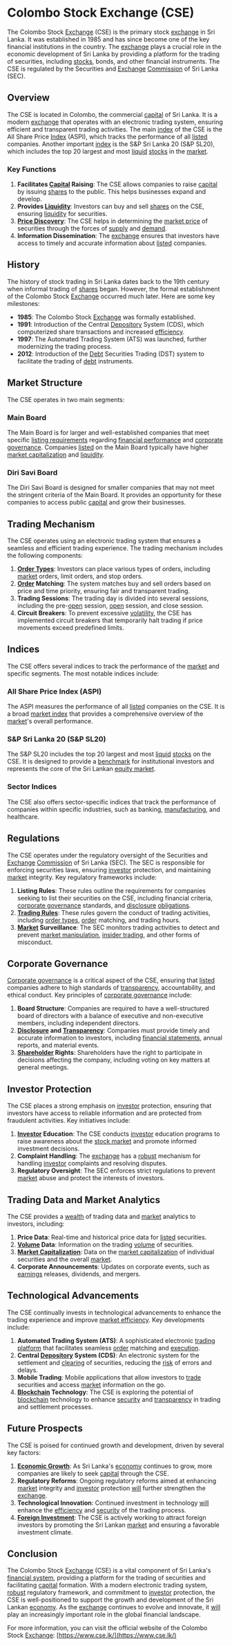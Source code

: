 # Colombo Stock Exchange (CSE)

The Colombo Stock [Exchange](../e/exchange.md) (CSE) is the primary stock [exchange](../e/exchange.md) in Sri Lanka. It was established in 1985 and has since become one of the key financial institutions in the country. The [exchange](../e/exchange.md) plays a crucial role in the economic development of Sri Lanka by providing a platform for the trading of securities, including [stocks](../s/stock.md), bonds, and other financial instruments. The CSE is regulated by the Securities and [Exchange](../e/exchange.md) [Commission](../c/commission.md) of Sri Lanka (SEC).

## Overview

The CSE is located in Colombo, the commercial [capital](../c/capital.md) of Sri Lanka. It is a modern [exchange](../e/exchange.md) that operates with an electronic trading system, ensuring efficient and transparent trading activities. The main [index](../i/index.md) of the CSE is the All Share Price [Index](../i/index.md) (ASPI), which tracks the performance of all [listed](../l/listed.md) companies. Another important [index](../i/index.md) is the S&P Sri Lanka 20 (S&P SL20), which includes the top 20 largest and most [liquid](../l/liquid.md) [stocks](../s/stock.md) in the [market](../m/market.md).

### Key Functions

1. **Facilitates [Capital](../c/capital.md) Raising**: The CSE allows companies to raise [capital](../c/capital.md) by issuing [shares](../s/shares.md) to the public. This helps businesses expand and develop.
2. **Provides [Liquidity](../l/liquidity.md)**: Investors can buy and sell [shares](../s/shares.md) on the CSE, ensuring [liquidity](../l/liquidity.md) for securities.
3. **[Price Discovery](../p/price_discovery.md)**: The CSE helps in determining the [market price](../m/market_price.md) of securities through the forces of [supply](../s/supply.md) and [demand](../d/demand.md).
4. **Information Dissemination**: The [exchange](../e/exchange.md) ensures that investors have access to timely and accurate information about [listed](../l/listed.md) companies.

## History

The history of stock trading in Sri Lanka dates back to the 19th century when informal trading of [shares](../s/shares.md) began. However, the formal establishment of the Colombo Stock [Exchange](../e/exchange.md) occurred much later. Here are some key milestones:

- **1985**: The Colombo Stock [Exchange](../e/exchange.md) was formally established.
- **1991**: Introduction of the Central [Depository](../d/depository.md) System (CDS), which computerized share transactions and increased [efficiency](../e/efficiency.md).
- **1997**: The Automated Trading System (ATS) was launched, further modernizing the trading process.
- **2012**: Introduction of the [Debt](../d/debt.md) Securities Trading (DST) system to facilitate the trading of [debt](../d/debt.md) instruments.

## Market Structure

The CSE operates in two main segments:

### Main Board

The Main Board is for larger and well-established companies that meet specific [listing requirements](../l/listing_requirements.md) regarding [financial performance](../f/financial_performance.md) and [corporate governance](../c/corporate_governance.md). Companies [listed](../l/listed.md) on the Main Board typically have higher [market capitalization](../m/market_capitalization.md) and [liquidity](../l/liquidity.md).

### Diri Savi Board

The Diri Savi Board is designed for smaller companies that may not meet the stringent criteria of the Main Board. It provides an opportunity for these companies to access public [capital](../c/capital.md) and grow their businesses.

## Trading Mechanism

The CSE operates using an electronic trading system that ensures a seamless and efficient trading experience. The trading mechanism includes the following components:

1. **[Order Types](../o/order_types_in_trading.md)**: Investors can place various types of orders, including [market](../m/market.md) orders, limit orders, and stop orders.
2. **[Order](../o/order.md) Matching**: The system matches buy and sell orders based on price and time priority, ensuring fair and transparent trading.
3. **Trading Sessions**: The trading day is divided into several sessions, including the pre-[open](../o/open.md) session, [open](../o/open.md) session, and close session.
4. **Circuit Breakers**: To prevent excessive [volatility](../v/volatility.md), the CSE has implemented circuit breakers that temporarily halt trading if price movements exceed predefined limits.

## Indices

The CSE offers several indices to track the performance of the [market](../m/market.md) and specific segments. The most notable indices include:

### All Share Price Index (ASPI)

The ASPI measures the performance of all [listed](../l/listed.md) companies on the CSE. It is a broad [market index](../m/market_index.md) that provides a comprehensive overview of the [market](../m/market.md)'s overall performance.

### S&P Sri Lanka 20 (S&P SL20)

The S&P SL20 includes the top 20 largest and most [liquid](../l/liquid.md) [stocks](../s/stock.md) on the CSE. It is designed to provide a [benchmark](../b/benchmark.md) for institutional investors and represents the core of the Sri Lankan [equity market](../e/equity_market.md).

### Sector Indices

The CSE also offers sector-specific indices that track the performance of companies within specific industries, such as banking, [manufacturing](../m/manufacturing.md), and healthcare.

## Regulations

The CSE operates under the regulatory oversight of the Securities and [Exchange](../e/exchange.md) [Commission](../c/commission.md) of Sri Lanka (SEC). The SEC is responsible for enforcing securities laws, ensuring [investor](../i/investor.md) protection, and maintaining [market](../m/market.md) integrity. Key regulatory frameworks include:

1. **Listing Rules**: These rules outline the requirements for companies seeking to list their securities on the CSE, including financial criteria, [corporate governance](../c/corporate_governance.md) standards, and [disclosure](../d/disclosure.md) [obligations](../o/obligation.md).
2. **[Trading Rules](../t/trading_rules.md)**: These rules govern the conduct of trading activities, including [order types](../o/order_types_in_trading.md), [order](../o/order.md) matching, and trading hours.
3. **[Market](../m/market.md) Surveillance**: The SEC monitors trading activities to detect and prevent [market manipulation](../m/market_manipulation.md), [insider trading](../i/insider.md), and other forms of misconduct.

## Corporate Governance

[Corporate governance](../c/corporate_governance.md) is a critical aspect of the CSE, ensuring that [listed](../l/listed.md) companies adhere to high standards of [transparency](../t/transparency.md), accountability, and ethical conduct. Key principles of [corporate governance](../c/corporate_governance.md) include:

1. **Board Structure**: Companies are required to have a well-structured board of directors with a balance of executive and non-executive members, including independent directors.
2. **[Disclosure](../d/disclosure.md) and [Transparency](../t/transparency.md)**: Companies must provide timely and accurate information to investors, including [financial statements](../f/financial_statements.md), annual reports, and material events.
3. **[Shareholder](../s/shareholder.md) Rights**: Shareholders have the right to participate in decisions affecting the company, including voting on key matters at general meetings.

## Investor Protection

The CSE places a strong emphasis on [investor](../i/investor.md) protection, ensuring that investors have access to reliable information and are protected from fraudulent activities. Key initiatives include:

1. **[Investor](../i/investor.md) Education**: The CSE conducts [investor](../i/investor.md) education programs to raise awareness about the [stock market](../s/stock_market.md) and promote informed investment decisions.
2. **Complaint Handling**: The [exchange](../e/exchange.md) has a [robust](../r/robust.md) mechanism for handling [investor](../i/investor.md) complaints and resolving disputes.
3. **Regulatory Oversight**: The SEC enforces strict regulations to prevent [market](../m/market.md) abuse and protect the interests of investors.

## Trading Data and Market Analytics

The CSE provides a [wealth](../w/wealth.md) of trading data and [market](../m/market.md) analytics to investors, including:

1. **Price Data**: Real-time and historical price data for [listed](../l/listed.md) securities.
2. **[Volume](../v/volume.md) Data**: Information on the trading [volume](../v/volume.md) of securities.
3. **[Market Capitalization](../m/market_capitalization.md)**: Data on the [market capitalization](../m/market_capitalization.md) of individual securities and the overall [market](../m/market.md).
4. **Corporate Announcements**: Updates on corporate events, such as [earnings](../e/earnings.md) releases, dividends, and mergers.

## Technological Advancements

The CSE continually invests in technological advancements to enhance the trading experience and improve [market efficiency](../m/market_efficiency.md). Key developments include:

1. **Automated Trading System (ATS)**: A sophisticated electronic [trading platform](../t/trading_platform.md) that facilitates seamless [order](../o/order.md) matching and [execution](../e/execution.md).
2. **Central [Depository](../d/depository.md) System (CDS)**: An electronic system for the settlement and [clearing](../c/clearing.md) of securities, reducing the [risk](../r/risk.md) of errors and delays.
3. **Mobile Trading**: Mobile applications that allow investors to [trade](../t/trade.md) securities and access [market](../m/market.md) information on the go.
4. **[Blockchain](../b/blockchain_in_trading.md) Technology**: The CSE is exploring the potential of [blockchain](../b/blockchain_in_trading.md) technology to enhance [security](../s/security.md) and [transparency](../t/transparency.md) in trading and settlement processes.

## Future Prospects

The CSE is poised for continued growth and development, driven by several key factors:

1. **[Economic Growth](../e/economic_growth.md)**: As Sri Lanka's [economy](../e/economy.md) continues to grow, more companies are likely to seek [capital](../c/capital.md) through the CSE.
2. **Regulatory Reforms**: Ongoing regulatory reforms aimed at enhancing [market](../m/market.md) integrity and [investor](../i/investor.md) protection [will](../w/will.md) further strengthen the [exchange](../e/exchange.md).
3. **Technological Innovation**: Continued investment in technology [will](../w/will.md) enhance the [efficiency](../e/efficiency.md) and [security](../s/security.md) of the trading process.
4. **[Foreign Investment](../f/foreign_investment.md)**: The CSE is actively working to attract foreign investors by promoting the Sri Lankan [market](../m/market.md) and ensuring a favorable investment climate.

## Conclusion

The Colombo Stock [Exchange](../e/exchange.md) (CSE) is a vital component of Sri Lanka's [financial system](../f/financial_system.md), providing a platform for the trading of securities and facilitating [capital](../c/capital.md) formation. With a modern electronic trading system, [robust](../r/robust.md) regulatory framework, and commitment to [investor](../i/investor.md) protection, the CSE is well-positioned to support the growth and development of the Sri Lankan [economy](../e/economy.md). As the [exchange](../e/exchange.md) continues to evolve and innovate, it [will](../w/will.md) play an increasingly important role in the global financial landscape.

For more information, you can visit the official website of the Colombo Stock [Exchange](../e/exchange.md):
[https://www.cse.lk/](https://www.cse.lk/)